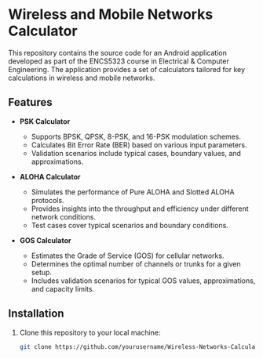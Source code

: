 # Wireless and Mobile Networks Calculator

This repository contains the source code for an Android application developed as part of the ENCS5323 course in Electrical & Computer Engineering. The application provides a set of calculators tailored for key calculations in wireless and mobile networks.

## Features

- **PSK Calculator**
  - Supports BPSK, QPSK, 8-PSK, and 16-PSK modulation schemes.
  - Calculates Bit Error Rate (BER) based on various input parameters.
  - Validation scenarios include typical cases, boundary values, and approximations.

- **ALOHA Calculator**
  - Simulates the performance of Pure ALOHA and Slotted ALOHA protocols.
  - Provides insights into the throughput and efficiency under different network conditions.
  - Test cases cover typical scenarios and boundary conditions.

- **GOS Calculator**
  - Estimates the Grade of Service (GOS) for cellular networks.
  - Determines the optimal number of channels or trunks for a given setup.
  - Includes validation scenarios for typical GOS values, approximations, and capacity limits.

## Installation

1. Clone this repository to your local machine:
   ```bash
   git clone https://github.com/yourusername/Wireless-Networks-Calculator.git
